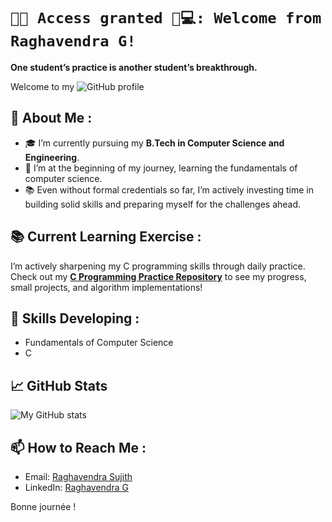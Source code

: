 # `🔐✅ Access granted 🤖💻: Welcome from Raghavendra G!`

**One student’s practice is another student’s breakthrough.**

Welcome to my ![GitHub](https://img.shields.io/badge/-GitHub-181717?style=flat-square&logo=github&logoColor=white) profile 

## 🚀 About Me : 

- 🎓 I’m currently pursuing my **B.Tech in Computer Science and Engineering**.
- 🌱 I’m at the beginning of my journey, learning the fundamentals of computer science.
- 📚 Even without formal credentials so far, I’m actively investing time in building solid skills and preparing myself for the challenges ahead.

## 📚 Current Learning Exercise : 

I’m actively sharpening my C programming skills through daily practice.  
Check out my **[C Programming Practice Repository](https://github.com/sasly2048/C-Programming)** to see my progress, small projects, and algorithm implementations!

## 🧰 Skills Developing : 

- Fundamentals of Computer Science
- C

## 📈 GitHub Stats
![My GitHub stats](https://github-readme-stats.vercel.app/api?username=sasly2048)

## 📫 How to Reach Me : 

- Email: [Raghavendra Sujith](mailto:raghavendrasujith204800@gmail.com)
- LinkedIn: [Raghavendra G](https://www.linkedin.com/in/raghavendra-g204800/)

Bonne journée !
